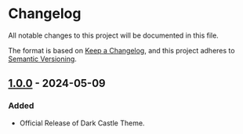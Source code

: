 # Changelog

All notable changes to this project will be documented in this file.

The format is based on [Keep a Changelog](https://keepachangelog.com/en/1.1.0/),
and this project adheres to [Semantic Versioning](https://semver.org/spec/v2.0.0.html).

## [1.0.0] - 2024-05-09

### Added

- Official Release of Dark Castle Theme.

[1.0.0]: https://github.com/scottgriv/Dark-Castle-Theme/releases/tag/v1.0.0
